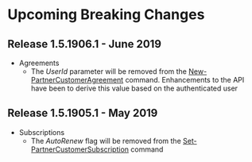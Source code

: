 <!--
    Please leave this section at the top of the breaking change documentation.

    New breaking changes should go under the section titled "Upcoming Breaking Changes", and should adhere to the following format:

    # Upcoming Breaking Changes

    ## Release X.0.0 - January 2017

    The following cmdlets were affected by this release:

    **Cmdlet 1**
    - Description of what has changed

    ```powershell
    # Old
    # Sample of how the cmdlet was previously called

    # New
    # Sample of how the cmdlet should now be called
    ```
-->

# Upcoming Breaking Changes

## Release 1.5.1906.1 - June 2019

* Agreements
  * The *UserId* parameter will be removed from the [New-PartnerCustomerAgreement](https://docs.microsoft.com/powershell/module/partnercenter/new-partnercustomeragreement) command. Enhancements to the API have been to derive this value based on the authenticated user

## Release 1.5.1905.1 - May 2019

* Subscriptions
  * The *AutoRenew* flag will be removed from the [Set-PartnerCustomerSubscription](https://docs.microsoft.com/powershell/module/partnercenter/set-partnercustomersubscription) command